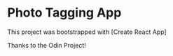 # Photo Tagging App

This project was bootstrapped with [Create React App]

Thanks to the Odin Project!

